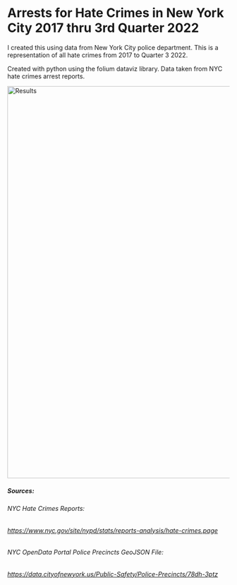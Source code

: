 # Arrests for Hate Crimes in New York City 2017 thru 3rd Quarter 2022

I created this using data from New York City police department. This is a representation of all hate crimes 
from 2017 to Quarter 3 2022.

Created with python using the folium dataviz library. Data taken from NYC hate crimes arrest reports. 
 
<img width="889" alt="Results" src="https://user-images.githubusercontent.com/118327305/202298793-19d9186c-617a-49eb-9d99-6cb17921246c.png">

##### Sources:

###### NYC Hate Crimes Reports:
###### https://www.nyc.gov/site/nypd/stats/reports-analysis/hate-crimes.page
###### NYC OpenData Portal Police Precincts GeoJSON File:
###### https://data.cityofnewyork.us/Public-Safety/Police-Precincts/78dh-3ptz
